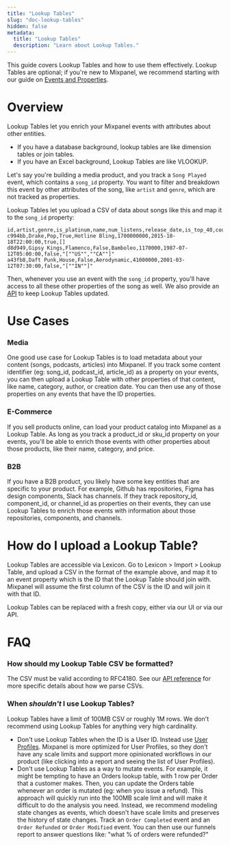 ```yaml
---
title: "Lookup Tables"
slug: "doc-lookup-tables"
hidden: false
metadata:
  title: "Lookup Tables"
  description: "Learn about Lookup Tables."
---
```


This guide covers Lookup Tables and how to use them effectively. Lookup Tables are optional; if you're new to Mixpanel, we recommend starting with our guide on [Events and Properties](doc:events-properties).

# Overview

Lookup Tables let you enrich your Mixpanel events with attributes about other entities.
* If you have a database background, lookup tables are like dimension tables or join tables.
* If you have an Excel background, Lookup Tables are like VLOOKUP.

Let's say you're building a media product, and you track a `Song Played` event, which contains a `song_id` property. You want to filter and breakdown this event by other attributes of the song, like `artist` and `genre`, which are not tracked as properties.

Lookup Tables let you upload a CSV of data about songs like this and map it to the `song_id` property:
```csv
id,artist,genre,is_platinum,name,num_listens,release_date,is_top_40,countries
c994bb,Drake,Pop,True,Hotline Bling,1700000000,2015-10-18T22:00:00,true,[]
d8d949,Gipsy Kings,Flamenco,False,Bamboleo,1170000,1987-07-12T05:00:00,false,"[""US"",""CA""]"
a43fb8,Daft Punk,House,False,Aerodynamic,41000000,2001-03-12T07:30:00,false,"[""IN""]"
```

Then, whenever you use an event with the `song_id` property, you'll have access to all these other properties of the song as well. We also provide an [API](ref:replace-lookup-table) to keep Lookup Tables updated.

# Use Cases

### Media
One good use case for Lookup Tables is to load metadata about your content (songs, podcasts, articles) into Mixpanel. If you track some content identifier (eg: song_id, podcast_id, article_id) as a property on your events, you can then upload a Lookup Table with other properties of that content, like name, category, author, or creation date. You can then use any of those properties on any events that have the ID properties.

### E-Commerce
If you sell products online, can load your product catalog into Mixpanel as a Lookup Table. As long as you track a product_id or sku_id property on your events, you'll be able to enrich those events with other properties about those products, like their name, category, and price.

### B2B
If you have a B2B product, you likely have some key entities that are specific to your product. For example, Github has repositories, Figma has design components, Slack has channels. If they track repository_id, component_id, or channel_id as properties on their events, they can use Lookup Tables to enrich those events with information about those repositories, components, and channels.

# How do I upload a Lookup Table?
Lookup Tables are accessible via Lexicon. Go to Lexicon > Import > Lookup Table, and upload a CSV in the format of the example above, and map it to an event property which is the ID that the Lookup Table should join with. Mixpanel will assume the first column of the CSV is the ID and will join it with that ID.

Lookup Tables can be replaced with a fresh copy, either via our UI or via our API.


# FAQ

### How should my Lookup Table CSV be formatted?
The CSV must be valid according to RFC4180. See our [API reference](ref:replace-lookup-table) for more specific details about how we parse CSVs.

### When _shouldn't_ I use Lookup Tables?
Lookup Tables have a limit of 100MB CSV or roughly 1M rows. We don't recommend using Lookup Tables for anything very high cardinality.
* Don't use Lookup Tables when the ID is a User ID. Instead use [User Profiles](doc:users-groups). Mixpanel is more optimized for User Profiles, so they don't have any scale limits and support more opinionated workflows in our product (like clicking into a report and seeing the list of User Profiles).
* Don't use Lookup Tables as a way to mutate events. For example, it might be tempting to have an Orders lookup table, with 1 row per Order that a customer makes. Then, you can update the Orders table whenever an order is mutated (eg: when you issue a refund). This approach will quickly run into the 100MB scale limit and will make it difficult to do the analysis you need. Instead, we recommend modeling state changes as events, which doesn't have scale limits and preserves the history of state changes. Track an `Order Completed` event and an `Order Refunded` or `Order Modified` event. You can then use our funnels report to answer questions like: "what % of orders were refunded?"
